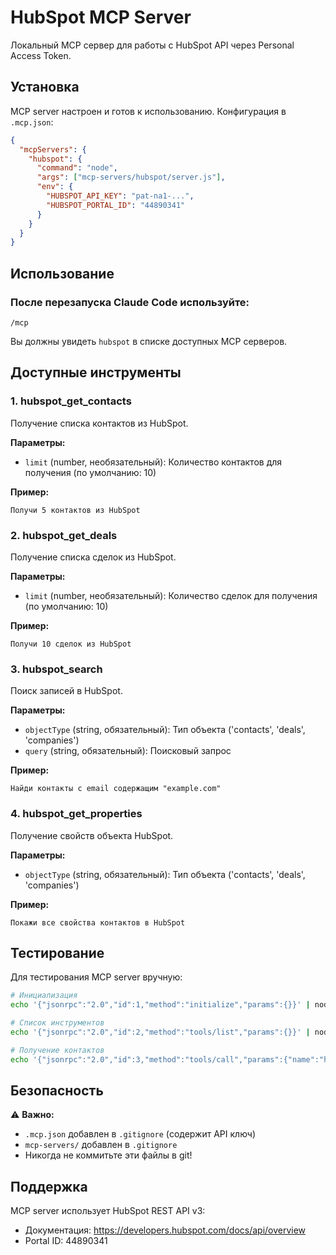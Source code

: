 # HubSpot MCP Server

Локальный MCP сервер для работы с HubSpot API через Personal Access Token.

## Установка

MCP server настроен и готов к использованию. Конфигурация в `.mcp.json`:

```json
{
  "mcpServers": {
    "hubspot": {
      "command": "node",
      "args": ["mcp-servers/hubspot/server.js"],
      "env": {
        "HUBSPOT_API_KEY": "pat-na1-...",
        "HUBSPOT_PORTAL_ID": "44890341"
      }
    }
  }
}
```

## Использование

### После перезапуска Claude Code используйте:

```
/mcp
```

Вы должны увидеть `hubspot` в списке доступных MCP серверов.

## Доступные инструменты

### 1. hubspot_get_contacts
Получение списка контактов из HubSpot.

**Параметры:**
- `limit` (number, необязательный): Количество контактов для получения (по умолчанию: 10)

**Пример:**
```
Получи 5 контактов из HubSpot
```

### 2. hubspot_get_deals
Получение списка сделок из HubSpot.

**Параметры:**
- `limit` (number, необязательный): Количество сделок для получения (по умолчанию: 10)

**Пример:**
```
Получи 10 сделок из HubSpot
```

### 3. hubspot_search
Поиск записей в HubSpot.

**Параметры:**
- `objectType` (string, обязательный): Тип объекта ('contacts', 'deals', 'companies')
- `query` (string, обязательный): Поисковый запрос

**Пример:**
```
Найди контакты с email содержащим "example.com"
```

### 4. hubspot_get_properties
Получение свойств объекта HubSpot.

**Параметры:**
- `objectType` (string, обязательный): Тип объекта ('contacts', 'deals', 'companies')

**Пример:**
```
Покажи все свойства контактов в HubSpot
```

## Тестирование

Для тестирования MCP server вручную:

```bash
# Инициализация
echo '{"jsonrpc":"2.0","id":1,"method":"initialize","params":{}}' | node mcp-servers/hubspot/server.js

# Список инструментов
echo '{"jsonrpc":"2.0","id":2,"method":"tools/list","params":{}}' | node mcp-servers/hubspot/server.js

# Получение контактов
echo '{"jsonrpc":"2.0","id":3,"method":"tools/call","params":{"name":"hubspot_get_contacts","arguments":{"limit":2}}}' | node mcp-servers/hubspot/server.js
```

## Безопасность

⚠️ **Важно:**
- `.mcp.json` добавлен в `.gitignore` (содержит API ключ)
- `mcp-servers/` добавлен в `.gitignore`
- Никогда не коммитьте эти файлы в git!

## Поддержка

MCP server использует HubSpot REST API v3:
- Документация: https://developers.hubspot.com/docs/api/overview
- Portal ID: 44890341
